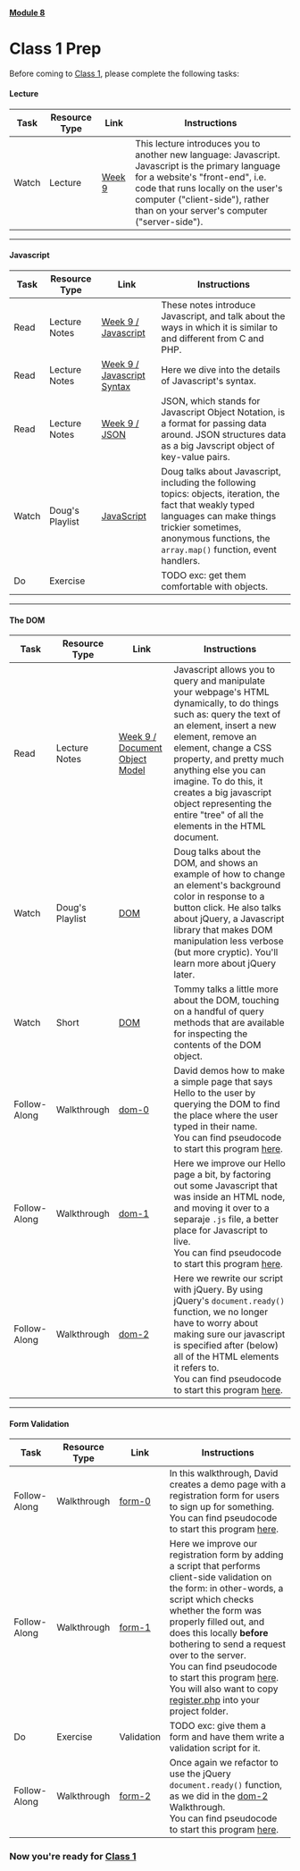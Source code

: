 #### [Module 8](../..)

# Class 1 Prep

Before coming to [Class 1](../class1), please complete the following tasks:

#### Lecture
Task | Resource Type | Link | Instructions
-----|------|------|------
Watch | Lecture | <a href="https://www.youtube.com/watch?v=FKLqzTdkDMc" target="_blank">Week 9</a> | This lecture introduces you to another new language: Javascript. Javascript is the primary language for a website's "front-end", i.e. code that runs locally on the user's computer ("client-side"), rather than on your server's computer ("server-side"). 

***

#### Javascript
Task | Resource Type | Link | Instructions
-----|------|------|------
Read | Lecture Notes | <a href="http://cdn.cs50.net/2015/fall/lectures/9/m/notes9m/notes9m.html#javascript" target="_blank">Week 9 / Javascript</a> | These notes introduce Javascript, and talk about the ways in which it is similar to and different from C and PHP.
Read | Lecture Notes | <a href="http://cdn.cs50.net/2015/fall/lectures/9/m/notes9m/notes9m.html#syntax" target="_blank">Week 9 / Javascript Syntax</a> | Here we dive into the details of Javascript's syntax.
Read | Lecture Notes | <a href="http://cdn.cs50.net/2015/fall/lectures/9/m/notes9m/notes9m.html#json" target="_blank">Week 9 / JSON</a> | JSON, which stands for Javascript Object Notation, is a format for passing data around. JSON structures data as a big Javscript object of key-value pairs.
Watch | Doug's Playlist | <a href="https://www.youtube.com/watch?v=JYIKYnbdu4E&list=PLhQjrBD2T383ql2IPhxwnJqu1EjcMXulK&index=2" target="_blank">JavaScript</a> | Doug talks about Javascript, including the following topics: objects, iteration, the fact that weakly typed languages can make things trickier sometimes, anonymous functions, the `array.map()` function, event handlers.
Do | Exercise | | TODO exc: get them comfortable with objects. 

***

#### The DOM
Task | Resource Type | Link | Instructions
-----|------|------|------
Read | Lecture Notes | <a href="http://cdn.cs50.net/2015/fall/lectures/9/m/notes9m/notes9m.html#document_object_model" target="_blank">Week 9 / Document Object Model</a> | Javascript allows you to query and manipulate your webpage's HTML dynamically, to do things such as: query the text of an element, insert a new element, remove an element, change a CSS property, and pretty much anything else you can imagine. To do this, it creates a big javascript object representing the entire "tree" of all the elements in the HTML document.
Watch | Doug's Playlist | <a href="https://www.youtube.com/watch?v=pkcDcIhVM30&list=PLhQjrBD2T383ql2IPhxwnJqu1EjcMXulK&index=1" target="_blank">DOM</a> | Doug talks about the DOM, and shows an example of how to change an element's background color in response to a button click. He also talks about jQuery, a Javascript library that makes DOM manipulation less verbose (but more cryptic). You'll learn more about jQuery later.
Watch | Short | <a href="https://www.youtube.com/watch?v=GBKwdFEyJks&index=16&list=PLhQjrBD2T380dhmG9KMjsOQogweyjEeVQ" target="_blank">DOM</a> | Tommy talks a little more about the DOM, touching on a handful of query methods that are available for inspecting the contents of the DOM object.
Follow-Along | Walkthrough | <a href="https://www.youtube.com/watch?v=6Kb5CyWU3PY&index=4&list=PLhQjrBD2T382FjybRNOXyEdsjP9CNKJgb" target="_blank">dom-0</a> | David demos how to make a simple page that says Hello to the user by querying the DOM to find the place where the user typed in their name.<br>You can find pseudocode to start this program <a href="../../../../../../helpful-resources/modules/module-8.html#class-1-task-dom-0" target="_blank">here</a>. 
Follow-Along | Walkthrough | <a href="https://www.youtube.com/watch?v=HOLM-ok0KOI&index=5&list=PLhQjrBD2T382FjybRNOXyEdsjP9CNKJgb" target="_blank">dom-1</a> | Here we improve our Hello page a bit, by factoring out some Javascript that was inside an HTML node, and moving it over to a separaje `.js` file, a better place for Javascript to live.<br>You can find pseudocode to start this program <a href="../../../../../../helpful-resources/modules/module-8.html#class-1-task-dom-1" target="_blank">here</a>. 
Follow-Along | Walkthrough | <a href="https://www.youtube.com/watch?v=6EkmABDGNGs&list=PLhQjrBD2T382FjybRNOXyEdsjP9CNKJgb&index=6" target="_blank">dom-2</a> | Here we rewrite our script with jQuery. By using jQuery's `document.ready()` function, we no longer have to worry about making sure our javascript is specified after (below) all of the HTML elements it refers to.<br>You can find pseudocode to start this program <a href="../../../../../../helpful-resources/modules/module-8.html#class-1-task-dom-2" target="_blank">here</a>. 

***

#### Form Validation
Task | Resource Type | Link | Instructions
-----|------|------|------
Follow-Along | Walkthrough | <a href="https://www.youtube.com/watch?v=U7W2U8qRI3I&list=PLhQjrBD2T382FjybRNOXyEdsjP9CNKJgb&index=7" target="_blank">form-0</a> | In this walkthrough, David creates a demo page with a registration form for users to sign up for something.<br>You can find pseudocode to start this program <a href="../../../../../../helpful-resources/modules/module-8.html#class-1-task-form-0" target="_blank">here</a>.  
Follow-Along | Walkthrough | <a href="https://www.youtube.com/watch?v=r2iaKDH79oQ&index=8&list=PLhQjrBD2T382FjybRNOXyEdsjP9CNKJgb" target="_blank">form-1</a> | Here we improve our registration form by adding a script that performs client-side validation on the form: in other-words, a script which checks whether the form was properly filled out, and does this locally **before** bothering to send a request over to the server. <br>You can find pseudocode to start this program <a href="../../../../../../helpful-resources/modules/module-8.html#class-1-task-form-1" target="_blank">here</a>. <br> You will also want to copy <a href="http://cdn.cs50.net/2015/fall/lectures/9/w/src9w/register.php.src" target="_blank">register.php</a> into your project folder.  
Do | Exercise | Validation | TODO exc: give them a form and have them write a validation script for it.
Follow-Along | Walkthrough | <a href="https://www.youtube.com/watch?v=eViManaIKkQ&index=9&list=PLhQjrBD2T382FjybRNOXyEdsjP9CNKJgb" target="_blank">form-2</a> | Once again we refactor to use the jQuery `document.ready()` function, as we did in the <a href="https://www.youtube.com/watch?v=6EkmABDGNGs&list=PLhQjrBD2T382FjybRNOXyEdsjP9CNKJgb&index=6" target="_blank">dom-2</a> Walkthrough.<br>You can find pseudocode to start this program <a href="../../../../../../helpful-resources/modules/module-8.html#class-1-task-form-2" target="_blank">here</a>. 

### Now you're ready for [Class 1](../class1)
